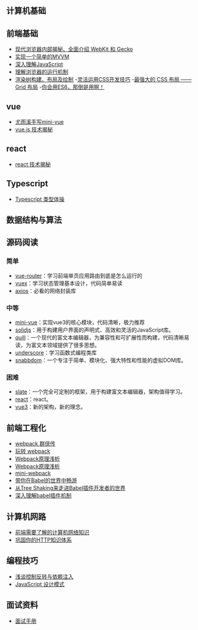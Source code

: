 ## 计算机基础


## 前端基础
- [现代浏览器内部揭秘、全面介绍 WebKit 和 Gecko](https://www.html5rocks.com/zh/tutorials/internals/howbrowserswork/)
- [实现一个简单的MVVM](https://zhuanlan.zhihu.com/p/24475845?refer=mirone)
- [深入理解JavaScript](https://github.com/mqyqingfeng/Blog/labels/%E6%B7%B1%E5%85%A5%E7%B3%BB%E5%88%97)
- [理解浏览器的运行机制](https://www.html5rocks.com/zh/tutorials/internals/howbrowserswork/)
- [渲染树构建、布局及绘制](https://developers.google.com/web/fundamentals/performance/critical-rendering-path/render-tree-construction?hl=zh-cn)
-[灵活运用CSS开发技巧](https://juejin.cn/post/6844903926110617613)
-[最强大的 CSS 布局 —— Grid 布局](https://juejin.cn/post/6854573220306255880)
-[你会用ES6，那倒是用啊！](https://juejin.cn/post/7016520448204603423)
## vue
- [尤雨溪手写mini-vue](https://juejin.cn/post/6911897255087702030)
- [vue.js 技术揭秘](https://ustbhuangyi.github.io/vue-analysis/)

## react
- [react 技术揭秘](https://react.iamkasong.com/)


## Typescript
- [Typescript 类型体操](https://space.bilibili.com/175301983/channel/collectiondetail?sid=124986)

## 数据结构与算法

## 源码阅读
### 简单
- [vue-router](https://github.com/vuejs/router)：学习前端单页应用路由到底是怎么运行的
- [vuex](https://github.com/vuejs/vuex)：学习状态管理基本设计，代码简单易读
- [axios](https://github.com/axios/axios)：必看的网络封装库

### 中等
- [mini-vue](https://github.com/cuixiaorui/mini-vue)：实现vue3的核心模块，代码清晰，极力推荐
- [solidjs](https://github.com/solidjs/solid)：用于构建用户界面的声明式、高效和灵活的JavaScript库。
- [quill](https://github.com/quilljs/quill)：一个现代的富文本编辑器，为兼容性和可扩展性而构建，代码清晰易读，为富文本领域提供了很多思想。
- [underscore](https://github.com/jashkenas/underscore)：学习函数式编程类库
- [snabbdom](https://github.com/snabbdom/snabbdom)：一个专注于简单、模块化、强大特性和性能的虚拟DOM库。



### 困难
- [slate](https://github.com/ianstormtaylor/slate)：一个完全可定制的框架，用于构建富文本编辑器，架构值得学习。
- [react](https://github.com/facebook/react)：react。
- [vue3](https://github.com/vuejs/core)：新的架构，新的理念。



## 前端工程化
- [webpack 群侠传](https://www.yuque.com/thzt/webpack)
- [玩转 webpack](https://time.geekbang.org/course/intro/190)
- [Webpack原理浅析](https://jelly.jd.com/article/5f0de6dad5205e015b87c128)
- [Webpack原理浅析](https://jelly.jd.com/article/5f0de6dad5205e015b87c128)
- [mini-webpack](https://space.bilibili.com/175301983/channel/collectiondetail?sid=359637)
- [带你在Babel的世界中畅游](https://juejin.cn/post/7025237833543581732)
- [从Tree Shaking来走进Babel插件开发者的世界](https://juejin.cn/post/7028584587227824158)
- [深入理解babel插件机制](https://juejin.cn/book/6946117847848321055)

## 计算机网路
- [前端需要了解的计算机网络知识](https://juejin.cn/post/6844904079974465544)
- [巩固你的HTTP知识体系](https://juejin.cn/post/6857287743966281736)

## 编程技巧
- [浅谈控制反转与依赖注入](https://zhuanlan.zhihu.com/p/33492169)
- [JavaScript 设计模式](https://mp.weixin.qq.com/s/n3vsRQZPe0j5oIOk3umj7A)

## 面试资料
- [面试手册](https://github.com/yangshun/tech-interview-handbook?utm_source=gold_browser_extension)

